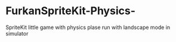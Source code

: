 # FurkanSpriteKit-Physics-
SpriteKit little game with physics plase run with landscape mode in simulator
